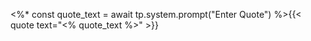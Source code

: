 <%*
const quote_text = await tp.system.prompt("Enter Quote")
%>{{< quote text="<% quote_text %>" >}}